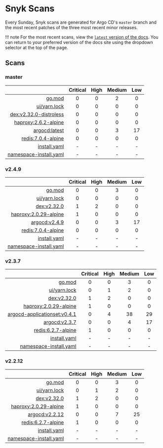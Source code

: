 # Snyk Scans

Every Sunday, Snyk scans are generated for Argo CD's `master` branch and the most recent patches of the three most
recent minor releases.

!!! note
    For the most recent scans, view the [`latest` version of the docs](https://argo-cd.readthedocs.io/en/latest/snyk/).
    You can return to your preferred version of the docs site using the dropdown selector at the top of the page.

## Scans

### master

|    | Critical | High | Medium | Low |
|---:|:--------:|:----:|:------:|:---:|
| [go.mod](master/argocd-test.html) | 0 | 0 | 2 | 0 |
| [ui/yarn.lock](master/argocd-test.html) | 0 | 0 | 0 | 0 |
| [dex:v2.32.0-distroless](master/ghcr.io_dexidp_dex_v2.32.0-distroless.html) | 0 | 0 | 0 | 0 |
| [haproxy:2.6.2-alpine](master/haproxy_2.6.2-alpine.html) | 0 | 0 | 0 | 0 |
| [argocd:latest](master/quay.io_argoproj_argocd_latest.html) | 0 | 0 | 3 | 17 |
| [redis:7.0.4-alpine](master/redis_7.0.4-alpine.html) | 0 | 0 | 0 | 0 |
| [install.yaml](master/argocd-iac-install.html) | - | - | - | - |
| [namespace-install.yaml](master/argocd-iac-namespace-install.html) | - | - | - | - |

### v2.4.9

|    | Critical | High | Medium | Low |
|---:|:--------:|:----:|:------:|:---:|
| [go.mod](v2.4.9/argocd-test.html) | 0 | 0 | 3 | 0 |
| [ui/yarn.lock](v2.4.9/argocd-test.html) | 0 | 0 | 0 | 0 |
| [dex:v2.32.0](v2.4.9/ghcr.io_dexidp_dex_v2.32.0.html) | 1 | 2 | 0 | 0 |
| [haproxy:2.0.29-alpine](v2.4.9/haproxy_2.0.29-alpine.html) | 1 | 0 | 0 | 0 |
| [argocd:v2.4.9](v2.4.9/quay.io_argoproj_argocd_v2.4.9.html) | 0 | 0 | 3 | 17 |
| [redis:7.0.4-alpine](v2.4.9/redis_7.0.4-alpine.html) | 0 | 0 | 0 | 0 |
| [install.yaml](v2.4.9/argocd-iac-install.html) | - | - | - | - |
| [namespace-install.yaml](v2.4.9/argocd-iac-namespace-install.html) | - | - | - | - |

### v2.3.7

|    | Critical | High | Medium | Low |
|---:|:--------:|:----:|:------:|:---:|
| [go.mod](v2.3.7/argocd-test.html) | 0 | 0 | 3 | 0 |
| [ui/yarn.lock](v2.3.7/argocd-test.html) | 0 | 1 | 2 | 0 |
| [dex:v2.32.0](v2.3.7/ghcr.io_dexidp_dex_v2.32.0.html) | 1 | 2 | 0 | 0 |
| [haproxy:2.0.29-alpine](v2.3.7/haproxy_2.0.29-alpine.html) | 1 | 0 | 0 | 0 |
| [argocd-applicationset:v0.4.1](v2.3.7/quay.io_argoproj_argocd-applicationset_v0.4.1.html) | 0 | 4 | 38 | 29 |
| [argocd:v2.3.7](v2.3.7/quay.io_argoproj_argocd_v2.3.7.html) | 0 | 0 | 4 | 17 |
| [redis:6.2.7-alpine](v2.3.7/redis_6.2.7-alpine.html) | 1 | 0 | 0 | 0 |
| [install.yaml](v2.3.7/argocd-iac-install.html) | - | - | - | - |
| [namespace-install.yaml](v2.3.7/argocd-iac-namespace-install.html) | - | - | - | - |

### v2.2.12

|    | Critical | High | Medium | Low |
|---:|:--------:|:----:|:------:|:---:|
| [go.mod](v2.2.12/argocd-test.html) | 0 | 0 | 3 | 0 |
| [ui/yarn.lock](v2.2.12/argocd-test.html) | 0 | 1 | 2 | 0 |
| [dex:v2.32.0](v2.2.12/ghcr.io_dexidp_dex_v2.32.0.html) | 1 | 2 | 0 | 0 |
| [haproxy:2.0.29-alpine](v2.2.12/haproxy_2.0.29-alpine.html) | 1 | 0 | 0 | 0 |
| [argocd:v2.2.12](v2.2.12/quay.io_argoproj_argocd_v2.2.12.html) | 0 | 0 | 7 | 25 |
| [redis:6.2.7-alpine](v2.2.12/redis_6.2.7-alpine.html) | 1 | 0 | 0 | 0 |
| [install.yaml](v2.2.12/argocd-iac-install.html) | - | - | - | - |
| [namespace-install.yaml](v2.2.12/argocd-iac-namespace-install.html) | - | - | - | - |
